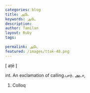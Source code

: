 ```yaml
---
categories: blog
title: அடே
keywords: அடே
description: 
author: Tamilan
layout: Ruby
tags: 
 
permalink: அடே
featured: /images/ttak-48.png
---
```

  
[ aṭē ]  
  
int. An exclamation of calling.பார். அடா,  
1. Colloq